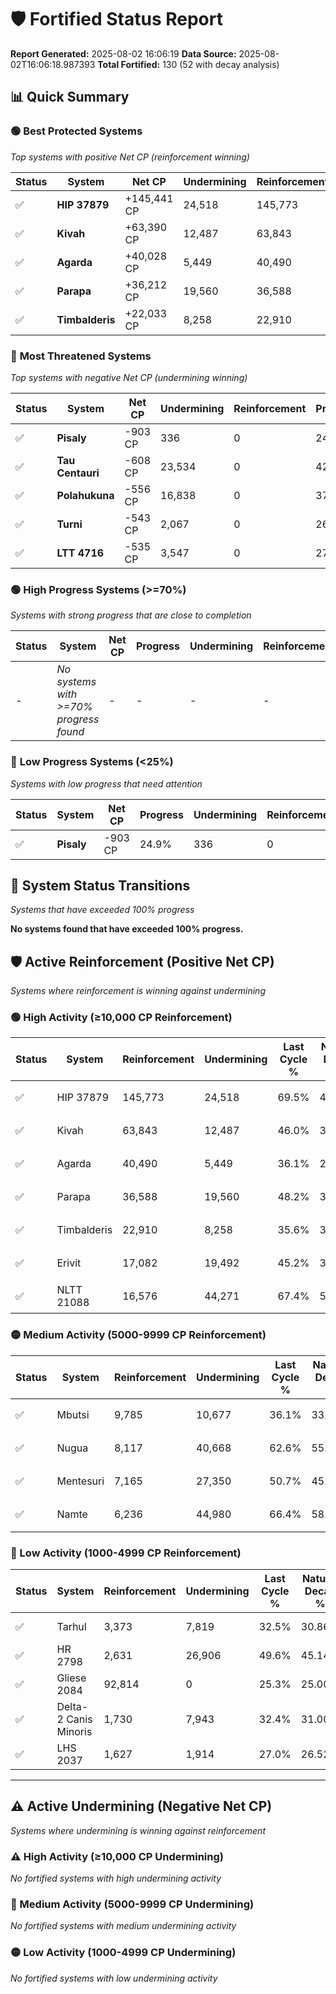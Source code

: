 # 🛡️ Fortified Status Report

**Report Generated:** 2025-08-02 16:06:19
**Data Source:** 2025-08-02T16:06:18.987393
**Total Fortified:** 130 (52 with decay analysis)

## 📊 Quick Summary

### 🟢 **Best Protected Systems**
*Top systems with positive Net CP (reinforcement winning)*

| Status | System | Net CP | Undermining | Reinforcement | Progress |
|--------|--------|--------|-------------|---------------|----------|
| ✅ | **HIP 37879** | +145,441 CP | 24,518 | 145,773 | 65.7% |
| ✅ | **Kivah** | +63,390 CP | 12,487 | 63,843 | 44.1% |
| ✅ | **Agarda** | +40,028 CP | 5,449 | 40,490 | 35.3% |
| ✅ | **Parapa** | +36,212 CP | 19,560 | 36,588 | 45.2% |
| ✅ | **Timbalderis** | +22,033 CP | 8,258 | 22,910 | 34.3% |

### 🔴 **Most Threatened Systems**
*Top systems with negative Net CP (undermining winning)*

| Status | System | Net CP | Undermining | Reinforcement | Progress |
|--------|--------|--------|-------------|---------------|----------|
| ✅ | **Pisaly** | -903 CP | 336 | 0 | 24.9% |
| ✅ | **Tau Centauri** | -608 CP | 23,534 | 0 | 42.3% |
| ✅ | **Polahukuna** | -556 CP | 16,838 | 0 | 37.4% |
| ✅ | **Turni** | -543 CP | 2,067 | 0 | 26.5% |
| ✅ | **LTT 4716** | -535 CP | 3,547 | 0 | 27.6% |

### 🟢 **High Progress Systems (>=70%)**
*Systems with strong progress that are close to completion*

| Status | System | Net CP | Progress | Undermining | Reinforcement |
|--------|--------|--------|----------|-------------|---------------|
| - | *No systems with >=70% progress found* | - | - | - | - |

### 🔴 **Low Progress Systems (<25%)**
*Systems with low progress that need attention*

| Status | System | Net CP | Progress | Undermining | Reinforcement |
|--------|--------|--------|----------|-------------|---------------|
| ✅ | **Pisaly** | -903 CP | 24.9% | 336 | 0 |
## 🔄 System Status Transitions
*Systems that have exceeded 100% progress*

**No systems found that have exceeded 100% progress.**

## 🛡️ Active Reinforcement (Positive Net CP)
*Systems where reinforcement is winning against undermining*

### 🟢 High Activity (≥10,000 CP Reinforcement)

| Status | System | Reinforcement | Undermining | Last Cycle % | Natural Decay % | Current Progress % | Current CP | Net CP | Activity |
|--------|--------|---------------|-------------|--------------|-----------------|-------------------|------------|--------|----------|
| ✅ | HIP 37879 | 145,773 | 24,518 | 69.5% | 43.32% | 65.7% | 427,050 | +145,441 | 🟢 High Reinforcement |
| ✅ | Kivah | 63,843 | 12,487 | 46.0% | 34.35% | 44.1% | 286,650 | +63,390 | 🟢 High Reinforcement |
| ✅ | Agarda | 40,490 | 5,449 | 36.1% | 29.14% | 35.3% | 229,450 | +40,028 | 🟢 High Reinforcement |
| ✅ | Parapa | 36,588 | 19,560 | 48.2% | 39.63% | 45.2% | 293,800 | +36,212 | 🟢 High Reinforcement |
| ✅ | Timbalderis | 22,910 | 8,258 | 35.6% | 30.91% | 34.3% | 222,949 | +22,033 | 🟢 High Reinforcement |
| ✅ | Erivit | 17,082 | 19,492 | 45.2% | 39.62% | 42.2% | 274,300 | +16,763 | 🟢 High Reinforcement |
| ✅ | NLTT 21088 | 16,576 | 44,271 | 67.4% | 58.07% | 60.6% | 393,900 | +16,451 | 🟢 High Reinforcement |

### 🟡 Medium Activity (5000-9999 CP Reinforcement)

| Status | System | Reinforcement | Undermining | Last Cycle % | Natural Decay % | Current Progress % | Current CP | Net CP | Activity |
|--------|--------|---------------|-------------|--------------|-----------------|-------------------|------------|--------|----------|
| ✅ | Mbutsi | 9,785 | 10,677 | 36.1% | 33.05% | 34.5% | 224,249 | +9,392 | 🟡 Medium Reinforcement |
| ✅ | Nugua | 8,117 | 40,668 | 62.6% | 55.13% | 56.3% | 365,949 | +7,614 | 🟡 Medium Reinforcement |
| ✅ | Mentesuri | 7,165 | 27,350 | 50.7% | 45.44% | 46.5% | 302,250 | +6,870 | 🟡 Medium Reinforcement |
| ✅ | Namte | 6,236 | 44,980 | 66.4% | 58.57% | 59.5% | 386,750 | +6,074 | 🟡 Medium Reinforcement |

### 🔴 Low Activity (1000-4999 CP Reinforcement)

| Status | System | Reinforcement | Undermining | Last Cycle % | Natural Decay % | Current Progress % | Current CP | Net CP | Activity |
|--------|--------|---------------|-------------|--------------|-----------------|-------------------|------------|--------|----------|
| ✅ | Tarhul | 3,373 | 7,819 | 32.5% | 30.86% | 31.3% | 203,450 | +2,866 | 🔵 Low Reinforcement |
| ✅ | HR 2798 | 2,631 | 26,906 | 49.6% | 45.14% | 45.5% | 295,750 | +2,364 | 🔵 Low Reinforcement |
| ✅ | Gliese 2084 | 92,814 | 0 | 25.3% | 25.00% | 25.3% | 164,450 | +1,950 | 🔵 Low Reinforcement |
| ✅ | Delta-2 Canis Minoris | 1,730 | 7,943 | 32.4% | 31.00% | 31.2% | 202,800 | +1,292 | 🔵 Low Reinforcement |
| ✅ | LHS 2037 | 1,627 | 1,914 | 27.0% | 26.52% | 26.7% | 173,550 | +1,154 | 🔵 Low Reinforcement |


---

## ⚠️ Active Undermining (Negative Net CP)
*Systems where undermining is winning against reinforcement*

### ⚠️ High Activity (≥10,000 CP Undermining)

*No fortified systems with high undermining activity*

### 🔶 Medium Activity (5000-9999 CP Undermining)

*No fortified systems with medium undermining activity*

### 🟡 Low Activity (1000-4999 CP Undermining)

*No fortified systems with low undermining activity*
